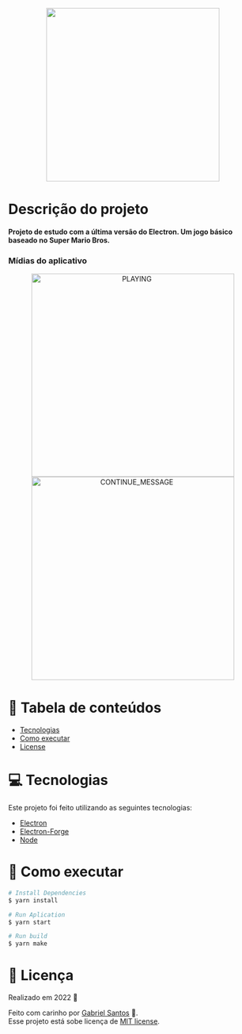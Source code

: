 <p align="center">
   <img src="https://hyperpix.net/wp-content/uploads/2020/04/super-mario-logo-font-free-download-1200x679.jpg" width="350px" height="auto">
</p>

#  Descrição do projeto
<h4>Projeto de estudo com a última versão do Electron. Um jogo básico baseado no Super Mario Bros.</h4>

### Mídias do aplicativo

<p align="center">
   <img src="https://i.ibb.co/R9NC5gz/foto.jpg" alt="PLAYING" width="410px">
<img src="https://i.ibb.co/StgQPvN/Screen-Shot-2022-06-12-at-02-07-27.png" alt="CONTINUE_MESSAGE" width="410px" border="0" />
</p>

# :pushpin: Tabela de conteúdos

* [Tecnologias](#computer-tecnologias)
* [Como executar](#construction-como-executar)
* [License](#closed_book-licença)


# :computer: Tecnologias
Este projeto foi feito utilizando as seguintes tecnologias:

* [Electron](https://www.electronjs.org/)
* [Electron-Forge](https://www.electronforge.io/)
* [Node](https://nodejs.org)

# :construction: Como executar
```bash
# Install Dependencies
$ yarn install

# Run Aplication
$ yarn start

# Run build
$ yarn make
```

# :closed_book: Licença
Realizado em 2022 :closed_book:

Feito com carinho por [Gabriel Santos](https://github.com/biandishilaji) 🚀.
<br>
Esse projeto está sobe licença de [MIT license](./LICENSE).


